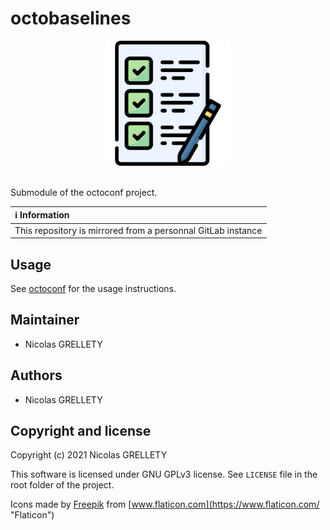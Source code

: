 # octobaselines

<p align="center">
  <img width="200" height="200" src="resources/logo.png">
  <br/><br/>
</p>

Submodule of the octoconf project.

| :information_source: Information |
|:-------------------------------------------------------------|
| This repository is mirrored from a personnal GitLab instance |

## Usage

See [octoconf](https://gitlab.internal.lan/octo-project/octoconf "octoconf") for the usage instructions.

## Maintainer

- Nicolas GRELLETY

## Authors

- Nicolas GRELLETY

## Copyright and license

Copyright (c) 2021 Nicolas GRELLETY

This software is licensed under GNU GPLv3 license. See `LICENSE` file in the root folder of the project.

Icons made by [Freepik](https://www.freepik.com "Freepik") from [www.flaticon.com](https://www.flaticon.com/ "Flaticon")
